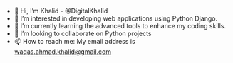 - 👋 Hi, I’m Khalid - @DigitalKhalid
- 👀 I’m interested in developing web applications using Python Django.
- 🌱 I’m currently learning the advanced tools to enhance my coding skills.
- 💞️ I’m looking to collaborate on Python projects
- 📫 How to reach me: My email address is waqas.ahmad.khalid@gmail.com

<!---
DigitalKhalid/DigitalKhalid is a ✨ special ✨ repository because its `README.md` (this file) appears on your GitHub profile.
You can click the Preview link to take a look at your changes.
--->
